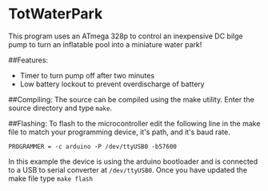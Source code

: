 TotWaterPark
============

This program uses an ATmega 328p to control an inexpensive DC bilge pump to turn an inflatable pool into a
miniature water park!

##Features:
* Timer to turn pump off after two minutes
* Low battery lockout to prevent overdischarge of battery

##Compiling:
The source can be compiled using the make utility.  Enter the source directory and type `make`.

##Flashing:
To flash to the microcontroller edit the following line in the make file to match your programming device, it's path, and it's baud rate.
```
PROGRAMMER = -c arduino -P /dev/ttyUSB0 -b57600
```
In this example the device is using the arduino bootloader and is connected to a USB to serial converter at `/dev/ttyUSB0`.  Once you have updated the make file type `make flash`

